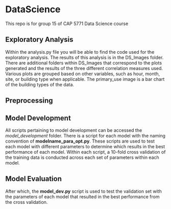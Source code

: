 # DataScience
This repo is for group 15 of CAP 5771 Data Science course

## Exploratory Analysis
Within the analysis.py file you will be able to find the code used for the exploratory analysis. The results of this analysis is in the DS_Images folder. There are additional folders within DS_Images that correspond to the plots generated and the results of the three different correlation measures used. Various plots are grouped based on other variables, such as hour, month, site, or building type when applicable. The primary_use image is a bar chart of the building types of the data.

## Preprocessing

## Model Development
All scripts pertaining to model development can be accessed the *model_development* folder. There is a script for each model with the naming convention of **modelname_para_opt.py**. These scripts are used to test each model with different parameters to determine which results in the best performance of each model. Within each script, a 10-fold cross validation of the training data is conducted across each set of parameters within each model. 

## Model Evaluation
After which, the **model_dev.py** script is used to test the validation set with the parameters of each model that resulted in the best performance from the cross validation. 
